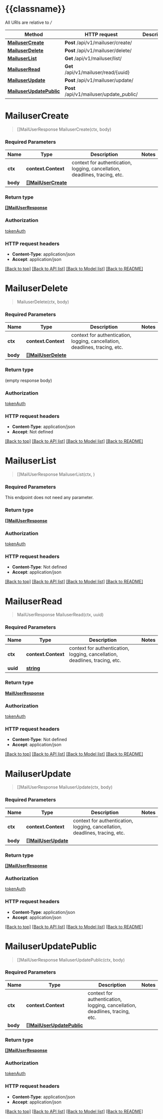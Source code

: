 # {{classname}}

All URIs are relative to */*

Method | HTTP request | Description
------------- | ------------- | -------------
[**MailuserCreate**](MailuserApi.md#MailuserCreate) | **Post** /api/v1/mailuser/create/ | 
[**MailuserDelete**](MailuserApi.md#MailuserDelete) | **Post** /api/v1/mailuser/delete/ | 
[**MailuserList**](MailuserApi.md#MailuserList) | **Get** /api/v1/mailuser/list/ | 
[**MailuserRead**](MailuserApi.md#MailuserRead) | **Get** /api/v1/mailuser/read/{uuid} | 
[**MailuserUpdate**](MailuserApi.md#MailuserUpdate) | **Post** /api/v1/mailuser/update/ | 
[**MailuserUpdatePublic**](MailuserApi.md#MailuserUpdatePublic) | **Post** /api/v1/mailuser/update_public/ | 

# **MailuserCreate**
> []MailUserResponse MailuserCreate(ctx, body)


### Required Parameters

Name | Type | Description  | Notes
------------- | ------------- | ------------- | -------------
 **ctx** | **context.Context** | context for authentication, logging, cancellation, deadlines, tracing, etc.
  **body** | [**[]MailUserCreate**](MailUserCreate.md)|  | 

### Return type

[**[]MailUserResponse**](MailUserResponse.md)

### Authorization

[tokenAuth](../README.md#tokenAuth)

### HTTP request headers

 - **Content-Type**: application/json
 - **Accept**: application/json

[[Back to top]](#) [[Back to API list]](../README.md#documentation-for-api-endpoints) [[Back to Model list]](../README.md#documentation-for-models) [[Back to README]](../README.md)

# **MailuserDelete**
> MailuserDelete(ctx, body)


### Required Parameters

Name | Type | Description  | Notes
------------- | ------------- | ------------- | -------------
 **ctx** | **context.Context** | context for authentication, logging, cancellation, deadlines, tracing, etc.
  **body** | [**[]MailUserDelete**](MailUserDelete.md)|  | 

### Return type

 (empty response body)

### Authorization

[tokenAuth](../README.md#tokenAuth)

### HTTP request headers

 - **Content-Type**: application/json
 - **Accept**: Not defined

[[Back to top]](#) [[Back to API list]](../README.md#documentation-for-api-endpoints) [[Back to Model list]](../README.md#documentation-for-models) [[Back to README]](../README.md)

# **MailuserList**
> []MailUserResponse MailuserList(ctx, )


### Required Parameters
This endpoint does not need any parameter.

### Return type

[**[]MailUserResponse**](MailUserResponse.md)

### Authorization

[tokenAuth](../README.md#tokenAuth)

### HTTP request headers

 - **Content-Type**: Not defined
 - **Accept**: application/json

[[Back to top]](#) [[Back to API list]](../README.md#documentation-for-api-endpoints) [[Back to Model list]](../README.md#documentation-for-models) [[Back to README]](../README.md)

# **MailuserRead**
> MailUserResponse MailuserRead(ctx, uuid)


### Required Parameters

Name | Type | Description  | Notes
------------- | ------------- | ------------- | -------------
 **ctx** | **context.Context** | context for authentication, logging, cancellation, deadlines, tracing, etc.
  **uuid** | [**string**](.md)|  | 

### Return type

[**MailUserResponse**](MailUserResponse.md)

### Authorization

[tokenAuth](../README.md#tokenAuth)

### HTTP request headers

 - **Content-Type**: Not defined
 - **Accept**: application/json

[[Back to top]](#) [[Back to API list]](../README.md#documentation-for-api-endpoints) [[Back to Model list]](../README.md#documentation-for-models) [[Back to README]](../README.md)

# **MailuserUpdate**
> []MailUserResponse MailuserUpdate(ctx, body)


### Required Parameters

Name | Type | Description  | Notes
------------- | ------------- | ------------- | -------------
 **ctx** | **context.Context** | context for authentication, logging, cancellation, deadlines, tracing, etc.
  **body** | [**[]MailUserUpdate**](MailUserUpdate.md)|  | 

### Return type

[**[]MailUserResponse**](MailUserResponse.md)

### Authorization

[tokenAuth](../README.md#tokenAuth)

### HTTP request headers

 - **Content-Type**: application/json
 - **Accept**: application/json

[[Back to top]](#) [[Back to API list]](../README.md#documentation-for-api-endpoints) [[Back to Model list]](../README.md#documentation-for-models) [[Back to README]](../README.md)

# **MailuserUpdatePublic**
> []MailUserResponse MailuserUpdatePublic(ctx, body)


### Required Parameters

Name | Type | Description  | Notes
------------- | ------------- | ------------- | -------------
 **ctx** | **context.Context** | context for authentication, logging, cancellation, deadlines, tracing, etc.
  **body** | [**[]MailUserUpdatePublic**](MailUserUpdatePublic.md)|  | 

### Return type

[**[]MailUserResponse**](MailUserResponse.md)

### Authorization

[tokenAuth](../README.md#tokenAuth)

### HTTP request headers

 - **Content-Type**: application/json
 - **Accept**: application/json

[[Back to top]](#) [[Back to API list]](../README.md#documentation-for-api-endpoints) [[Back to Model list]](../README.md#documentation-for-models) [[Back to README]](../README.md)

